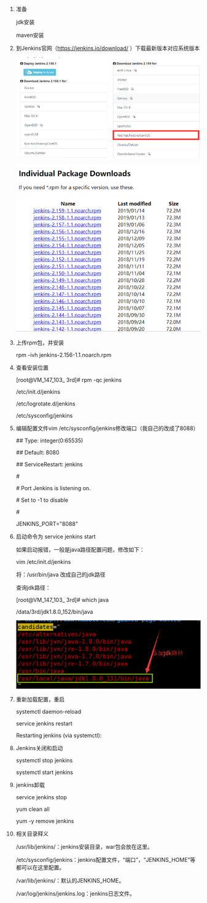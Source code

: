 1. 准备

    jdk安装 

    maven安装 

2. 到Jenkins官网（https://jenkins.io/download/ ）下载最新版本对应系统版本

    ![jenkins](../../图片/jenkins安装/jenkins.png)

    ![jenkins1](../../图片/jenkins安装/jenkins1.png)

    

3. 上传rpm包，并安装

    rpm -ivh jenkins-2.156-1.1.noarch.rpm

4. 查看安装位置

    [root@VM_147_103_ 3rd]# rpm -qc jenkins

    /etc/init.d/jenkins

    /etc/logrotate.d/jenkins

    /etc/sysconfig/jenkins

5. 编辑配置文件vim /etc/sysconfig/jenkins修改端口（我自己的改成了8088）

    \## Type:    integer(0:65535)

    \## Default:   8080

    \## ServiceRestart: jenkins

    \#

    \# Port Jenkins is listening on.

    \# Set to -1 to disable

    \#

    JENKINS_PORT="8088"

6. 启动命令为 service jenkins start

    如果启动报错，一般是java路径配置问题，修改如下：

    vim /etc/init.d/jenkins

    将：/usr/bin/java 改成自己的jdk路径

     

    查询jdk路径：

    [root@VM_147_103_ 3rd]# which java

    /data/3rd/jdk1.8.0_152/bin/java

    ![jenkins2](../../图片/jenkins安装/jenkins2.png)

7. 重新加载配置，重启

    systemctl daemon-reload 

    service jenkins restart 

    Restarting jenkins (via systemctl):

8. Jenkins关闭和启动

    systemctl stop jenkins 

    systemctl start jenkins 

9. jenkins卸载

    service jenkins stop

    yum clean all

    yum -y remove jenkins

10. 相关目录释义

    /usr/lib/jenkins/：jenkins安装目录，war包会放在这里。

    /etc/sysconfig/jenkins：jenkins配置文件，“端口”，“JENKINS_HOME”等都可以在这里配置。

    /var/lib/jenkins/：默认的JENKINS_HOME。

    /var/log/jenkins/jenkins.log：jenkins日志文件。
